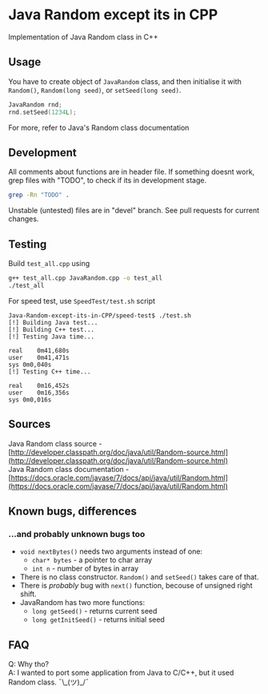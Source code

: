 # Java Random except its in CPP
Implementation of Java Random class in C++

## Usage
You have to create object of ```JavaRandom``` class, and then initialise it with ```Random()```, ```Random(long seed)```, or ```setSeed(long seed)```.

```cpp
JavaRandom rnd;
rnd.setSeed(1234L);
```

For more, refer to Java's Random class documentation

## Development
All comments about functions are in header file. If something doesnt work, grep files with "TODO", to check if its in development stage.

```bash
grep -Rn "TODO" .
```

Unstable (untested) files are in "devel" branch. See pull requests for current changes.

## Testing
Build ```test_all.cpp``` using
```bash
g++ test_all.cpp JavaRandom.cpp -o test_all
./test_all
```

For speed test, use ```SpeedTest/test.sh``` script
```
Java-Random-except-its-in-CPP/speed-test$ ./test.sh
[!] Building Java test...
[!] Building C++ test...
[!] Testing Java time...

real	0m41,680s
user	0m41,471s
sys	0m0,040s
[!] Testing C++ time...

real	0m16,452s
user	0m16,356s
sys	0m0,016s
```

## Sources
Java Random class source - [http://developer.classpath.org/doc/java/util/Random-source.html](http://developer.classpath.org/doc/java/util/Random-source.html)<br />
Java Random class documentation - [https://docs.oracle.com/javase/7/docs/api/java/util/Random.html](https://docs.oracle.com/javase/7/docs/api/java/util/Random.html)

## Known bugs, differences
### ...and probably unknown bugs too
 - ```void nextBytes()``` needs two arguments instead of one:
   - ```char* bytes``` - a pointer to char array
   - ```int n``` - number of bytes in array
 - There is no class constructor. ```Random()``` and ```setSeed()``` takes care of that.
 - There is *probably* bug with ```next()``` function, becouse of unsigned right shift.
 - JavaRandom has two more functions:
   - ```long getSeed()``` - returns current seed
   - ```long getInitSeed()``` - returns initial seed

## FAQ
Q: Why tho?<br />
A: I wanted to port some application from Java to C/C++, but it used Random class. ¯\\\_(ツ)\_/¯
